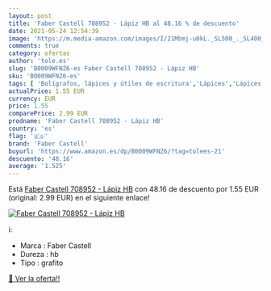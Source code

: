 ```yaml
---
layout: post
title: 'Faber Castell 708952 - Lápiz HB al 48.16 % de descuento'
date: 2021-05-24 12:54:39
image: 'https://m.media-amazon.com/images/I/21Mbmj-u0kL._SL500_._SL400_.jpg'
comments: true
category: ofertas
author: 'tole.es'
slug: 'B0009WFNZ6-es Faber Castell 708952 - Lápiz HB'
sku: 'B0009WFNZ6-es'
tags: [ 'Bolígrafos, lápices y útiles de escritura','Lápices','Lápices de madera','Oficina y papelería','castell','faber','faber castell','lápiz', ]
actualPrice: 1.55 EUR
currency: EUR
price: 1.55
comparePrice: 2.99 EUR
prodname: 'Faber Castell 708952 - Lápiz HB'
country: 'es'
flag: '🇪🇸'
brand: 'Faber Castell'
buyurl: 'https://www.amazon.es/dp/B0009WFNZ6/?tag=tolees-21'
descuento: '48.16'
average: '1.525'
---
```


Está [Faber Castell 708952 - Lápiz HB](https://www.amazon.es/dp/B0009WFNZ6/?tag=tolees-21) con 48.16 de descuento por 1.55 EUR (original: 2.99 EUR) en el siguiente enlace!

[![Faber Castell 708952 - Lápiz HB](https://m.media-amazon.com/images/I/21Mbmj-u0kL._SL500_._SL400_.jpg)](https://www.amazon.es/dp/B0009WFNZ6/?tag=tolees-21)

ℹ️:

- Marca : Faber Castell
- Dureza : hb
- Tipo : grafito

[🛒 Ver la oferta!!](https://www.amazon.es/dp/B0009WFNZ6/?tag=tolees-21)
